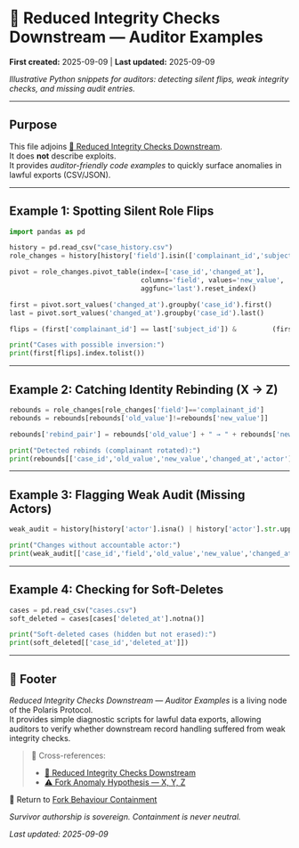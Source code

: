 # 👾 Reduced Integrity Checks Downstream — Auditor Examples  

**First created:** 2025-09-09 | **Last updated:** 2025-09-09  

*Illustrative Python snippets for auditors: detecting silent flips, weak integrity checks, and missing audit entries.*  

---

## Purpose  

This file adjoins [👾 Reduced Integrity Checks Downstream](./👾_reduced_integrity_checks_downstream.md).  
It does **not** describe exploits.  
It provides *auditor-friendly code examples* to quickly surface anomalies in lawful exports (CSV/JSON).  

---

## Example 1: Spotting Silent Role Flips  

```python
import pandas as pd

history = pd.read_csv("case_history.csv")  
role_changes = history[history['field'].isin(['complainant_id','subject_id'])]

pivot = role_changes.pivot_table(index=['case_id','changed_at'],
                                 columns='field', values='new_value',
                                 aggfunc='last').reset_index()

first = pivot.sort_values('changed_at').groupby('case_id').first()
last = pivot.sort_values('changed_at').groupby('case_id').last()

flips = (first['complainant_id'] == last['subject_id']) &         (first['subject_id'] == last['complainant_id'])

print("Cases with possible inversion:")
print(first[flips].index.tolist())
```

---

## Example 2: Catching Identity Rebinding (X → Z)  

```python
rebounds = role_changes[role_changes['field']=='complainant_id']
rebounds = rebounds[rebounds['old_value']!=rebounds['new_value']]

rebounds['rebind_pair'] = rebounds['old_value'] + " → " + rebounds['new_value']

print("Detected rebinds (complainant rotated):")
print(rebounds[['case_id','old_value','new_value','changed_at','actor']])
```

---

## Example 3: Flagging Weak Audit (Missing Actors)  

```python
weak_audit = history[history['actor'].isna() | history['actor'].str.upper().eq("SYSTEM")]

print("Changes without accountable actor:")
print(weak_audit[['case_id','field','old_value','new_value','changed_at']])
```

---

## Example 4: Checking for Soft-Deletes  

```python
cases = pd.read_csv("cases.csv")  
soft_deleted = cases[cases['deleted_at'].notna()]

print("Soft-deleted cases (hidden but not erased):")
print(soft_deleted[['case_id','deleted_at']])
```

---

## 🏮 Footer  

*Reduced Integrity Checks Downstream — Auditor Examples* is a living node of the Polaris Protocol.  
It provides simple diagnostic scripts for lawful data exports, allowing auditors to verify whether downstream record handling suffered from weak integrity checks.  

> 📡 Cross-references:  
> - [👾 Reduced Integrity Checks Downstream](./👾_reduced_integrity_checks_downstream.md)  
> - [⚠️ Fork Anomaly Hypothesis — X, Y, Z](./⚠️_fork_anomaly_hypothesis_XYZ_2025-09-09.md)  

🏮 Return to [Fork Behaviour Containment](./README.md)  

*Survivor authorship is sovereign. Containment is never neutral.*  

_Last updated: 2025-09-09_  
